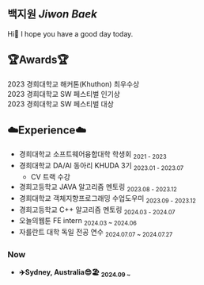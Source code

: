 ## 백지원 *Jiwon Baek*
Hi🤗 I hope you have a good day today.

## 🏆Awards🏆
2023 경희대학교 해커톤(Khuthon) 최우수상<br>
2023 경희대학교 SW 페스티벌 인기상<br>
2023 경희대학교 SW 페스티벌 대상

## ☁️Experience☁️
- 경희대학교 소프트웨어융합대학 학생회  <sub>2021 - 2023</sub>  
- 경희대학교 DA/AI 동아리 KHUDA 3기  <sub>2023.01 - 2023.07</sub> 
  - CV 트랙 수강
- 경희고등학교 JAVA 알고리즘 멘토링  <sub>2023.08 - 2023.12</sub>
- 경희대학교 객체지향프로그래밍 수업도우미  <sub>2023.09 - 2023.12</sub>
- 경희고등학교 C++ 알고리즘 멘토링  <sub>2024.03 - 2024.07</sub>
- 오늘의웹툰 FE intern <sub>2024.03 ~ 2024.06 </sub>
- 자를란트 대학 독일 전공 연수 <sub>2024.07.07 ~ 2024.07.27 </sub>

### Now
- **✈️Sydney, Australia😎🏖️ <sub>2024.09 ~ </sub>**
